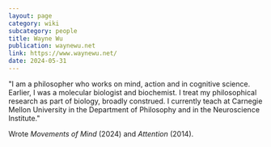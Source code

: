 ```yaml
---
layout: page
category: wiki
subcategory: people
title: Wayne Wu
publication: waynewu.net
link: https://www.waynewu.net/
date: 2024-05-31
---
```


"I am a philosopher who works on mind, action and in cognitive science. Earlier, I was a molecular biologist and biochemist. I treat my philosophical research as part of biology, broadly construed. I currently teach at Carnegie Mellon University in the Department of Philosophy and in the Neuroscience Institute."

Wrote *Movements of Mind* (2024) and *Attention* (2014).
